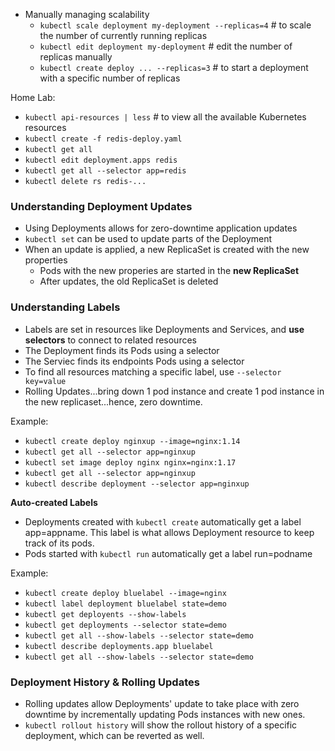 - Manually managing scalability
  - `kubectl scale deployment my-deployment --replicas=4`       # to scale the number of currently running replicas
  - `kubectl edit deployment my-deployment`     # edit the number of replicas manually
  - `kubectl create deploy ... --replicas=3`    # to start a deployment with a specific number of replicas


Home Lab:
  - `kubectl api-resources | less` # to view all the available Kubernetes resources
  - `kubectl create -f redis-deploy.yaml`
  - `kubectl get all`
  - `kubectl edit deployment.apps redis`
  - `kubectl get all --selector app=redis`
  - `kubectl delete rs redis-...`

### Understanding Deployment Updates
- Using Deployments allows for zero-downtime application updates
- `kubectl set` can be used to update parts of the Deployment
- When an update is applied, a new ReplicaSet is created with the new properties 
  - Pods with the new properies are started in the **new ReplicaSet**
  - After updates, the old ReplicaSet is deleted
### Understanding Labels 
- Labels are set in resources like Deployments and Services, and **use selectors** to connect to related resources 
- The Deployment finds its Pods using a selector
- The Serviec finds its endpoints Pods using a selector
- To find all resources matching a specific label, use `--selector key=value`
- Rolling Updates...bring down 1 pod instance and create 1 pod instance in the new replicaset...hence, zero downtime.

Example:
- `kubectl create deploy nginxup --image=nginx:1.14`
- `kubectl get all --selector app=nginxup`
- `kubectl set image deploy nginx nginx=nginx:1.17`
- `kubectl get all --selector app=nginxup`
- `kubectl describe deployment --selector app=nginxup`

**Auto-created Labels**
- Deployments created with `kubectl create` automatically get a label app=appname. This label is what allows Deployment resource to keep track of its pods. 
- Pods started with `kubectl run` automatically get a label run=podname

Example:
- `kubectl create deploy bluelabel --image=nginx`
- `kubectl label deployment bluelabel state=demo`
- `kubectl get deployents --show-labels`
- `kubectl get deployments --selector state=demo`
- `kubectl get all --show-labels --selector state=demo`
- `kubectl describe deployments.app bluelabel`
- `kubectl get all --show-labels --selector state=demo` 


### Deployment History & Rolling Updates
- Rolling updates allow Deployments' update to take place with zero downtime by incrementally updating Pods instances with new ones.
- `kubectl rollout history` will show the rollout history of a specific deployment, which can be reverted as well. 

